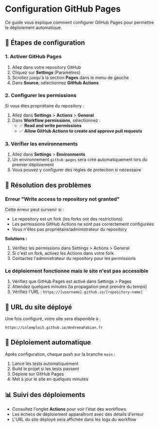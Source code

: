 # Configuration GitHub Pages

Ce guide vous explique comment configurer GitHub Pages pour permettre le déploiement automatique.

## 🚀 Étapes de configuration

### 1. Activer GitHub Pages

1. Allez dans votre repository GitHub
2. Cliquez sur **Settings** (Paramètres)
3. Scrollez jusqu'à la section **Pages** dans le menu de gauche
4. Dans **Source**, sélectionnez **GitHub Actions**

### 2. Configurer les permissions

Si vous êtes propriétaire du repository :

1. Allez dans **Settings** > **Actions** > **General**
2. Dans **Workflow permissions**, sélectionnez :
   - ✅ **Read and write permissions**
   - ✅ **Allow GitHub Actions to create and approve pull requests**

### 3. Vérifier les environnements

1. Allez dans **Settings** > **Environments**
2. Un environnement `github-pages` sera créé automatiquement lors du premier déploiement
3. Vous pouvez y configurer des règles de protection si nécessaire

## 🔧 Résolution des problèmes

### Erreur "Write access to repository not granted"

Cette erreur peut survenir si :
- Le repository est un fork (les forks ont des restrictions)
- Les permissions GitHub Actions ne sont pas correctement configurées
- Vous n'êtes pas propriétaire/administrateur du repository

**Solutions :**
1. Vérifiez les permissions dans Settings > Actions > General
2. Si c'est un fork, activez les Actions dans votre fork
3. Contactez l'administrateur du repository pour les permissions

### Le déploiement fonctionne mais le site n'est pas accessible

1. Vérifiez que GitHub Pages est activé dans Settings > Pages
2. Attendez quelques minutes (la propagation peut prendre du temps)
3. Vérifiez l'URL : `https://[username].github.io/[repository-name]`

## 📝 URL du site déployé

Une fois configuré, votre site sera disponible à :
```
https://Lolemploi5.github.io/AndreeaFabian.fr
```

## 🔄 Déploiement automatique

Après configuration, chaque push sur la branche `main` :
1. Lance les tests automatiquement
2. Build le projet si les tests passent
3. Déploie sur GitHub Pages
4. Met à jour le site en quelques minutes

## 📊 Suivi des déploiements

- Consultez l'onglet **Actions** pour voir l'état des workflows
- Les échecs de déploiement apparaîtront avec des détails d'erreur
- L'URL du site déployé sera affichée dans les logs du workflow
